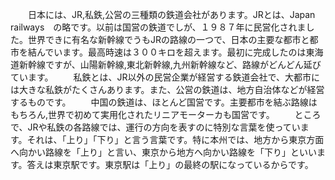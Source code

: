 　　日本には、JR,私鉄,公営の三種類の鉄道会社があります。JRとは、Japan　railways　の略です。以前は国営の鉄道でしが、１９８７年に民営化されました。世界できに有名な新幹線でうもJRの路線の一つで、日本の主要な都市と都市を結んでいます。最高時速は３００キロを超えます。最初に完成したのは東海道新幹線ですが、山陽新幹線,東北新幹線,九州新幹線など、路線がどんどん延びています。
　　私鉄とは、JR以外の民営企業が経営する鉄道会社で、大都市には大きな私鉄がたくさんあります。また、公営の鉄道は、地方自治体などが経営するものです。
　　中国の鉄道は、ほとんど国営です。主要都市を結ぶ路線はもちろん,世界で初めて実用化されたリニアモーターカも国営です。
　　ところで、JRや私鉄の各路線では、運行の方向を表すのに特別な言葉を使っています。それは、「上り」「下り」と言う言葉です。特に本州では、地方から東京方面へ向かい路線を「上り」と言い、東京から地方へ向かい路線を「下り」といいます。答えは東京駅です。東京駅は「上り」の最終の駅になっているからです。
